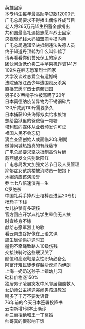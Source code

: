 英雄回家  
本专科生每年最高助学贷款12000元  
广电总局要求不得播出偶像养成节目  
老人将265万元毕生积蓄全部捐出  
共和国最高礼遇接志愿军烈士回家  
央视曝光钱大妈加盟商亏损内幕  
广电总局通知坚决抵制违法失德人员  
终于知道丹顶鹤为什么叫仙鹤了  
请再看看你们誓死保卫的家乡  
团伙闲鱼低价卖二手苹果机诈骗141万  
109名在韩志愿军烈士回家  
大学没谈过恋爱会有遗憾吗  
法院通报江西少年遭围殴反杀案  
直播志愿军烈士遗骸归国  
男子6岁吞哨子怕被骂瞒了20年  
日本莫德纳疫苗异物为不锈钢碎片  
120斤减到110斤需要多久  
日本捕获10头海豚拟卖给水族馆  
想给监狱里的爸爸留一颗糖  
塔利班向媒体从业者颁发许可证  
祖国人民不会忘记  
滴血查癌创始人或面临20年刑期  
微博同城热搜真的有绿藤市  
广电总局要求坚决抵制高价片酬  
戴燕妮发文告别欧阳红  
广电总局发文加强文艺节目及人员管理  
抑郁症女孩跳楼被消防员一把抱下  
木婉清应该演段誉  
乔七七八倍速演完一生  
C罗绝杀  
中国礼兵手捧烈士棺椁走进运20专机  
杨玲子下线  
女儿护爹有多硬核  
官方回应开学典礼学生晕倒无人扶  
时宜终身不嫁  
献给志愿军烈士的歌  
看云南虫谷好像在上语文课  
周生辰偷偷护送时宜  
遛狗不牵绳致路人10级伤残  
交接铁骑时这些硬汉哭了  
颜值和高跟鞋是女性职场必备么  
阿富汗难民徒步穿越沙漠涌向伊朗  
上海一奶奶送孙子上错幼儿园  
硅料价格涨150%  
独居男子凌晨突发中风邻居翻窗救人  
女幼师公主抱送哭闹男孩进教室  
喝多了千万不要发语音  
76年前的今天日本签署投降书  
云南新增1例本土确诊  
乔三丽拒绝和王一丁离婚  
帅哥真的很影响干饭  
